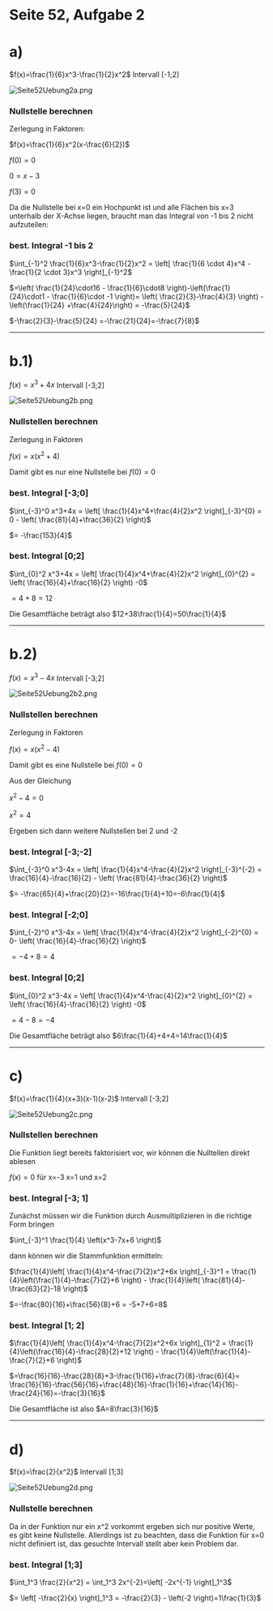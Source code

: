 # Seite 52, Aufgabe 2

# a)

$f(x)=\frac{1}{6}x^3-\frac{1}{2}x^2$ Intervall [-1;2]

![Seite52Uebung2a.png](Seite52Uebung2a.png)

### Nullstelle berechnen

Zerlegung in Faktoren:

$f(x)=\frac{1}{6}x^2(x-\frac{6}{2})$

$f(0)=0$

$0=x-3$

$f(3)=0$

Da die Nullstelle bei x=0 ein Hochpunkt ist und alle Flächen bis x=3 unterhalb der X-Achse liegen,
braucht man das Integral von -1 bis 2 nicht aufzuteilen:

### best. Integral -1 bis 2

$\int_{-1}^2 \frac{1}{6}x^3-\frac{1}{2}x^2 = \left[ \frac{1}{6 \cdot 4}x^4 - \frac{1}{2 \cdot 3}x^3 \right]_{-1}^2$

$=\left( \frac{1}{24}\cdot16 - \frac{1}{6}\cdot8 \right)-\left(\frac{1}{24}\cdot1 - \frac{1}{6}\cdot -1 \right)= \left( \frac{2}{3}-\frac{4}{3} \right) -\left(\frac{1}{24} +\frac{4}{24}\right) = -\frac{5}{24}$

$-\frac{2}{3}-\frac{5}{24} =-\frac{21}{24}=-\frac{7}{8}$

---
# b.1)

$f(x)=x^3+4x$ Intervall [-3;2]

![Seite52Uebung2b.png](Seite52Uebung2b.png)

### Nullstellen berechnen

Zerlegung in Faktoren

$f(x)=x(x^2+4)$

Damit gibt es nur eine Nullstelle bei $f(0)=0$

### best. Integral [-3;0]

$\int_{-3}^0 x^3+4x = \left[ \frac{1}{4}x^4+\frac{4}{2}x^2 \right]_{-3}^{0} = 0 - \left( \frac{81}{4}+\frac{36}{2} \right)$

$= -\frac{153}{4}$

### best. Integral [0;2]

$\int_{0}^2 x^3+4x = \left[ \frac{1}{4}x^4+\frac{4}{2}x^2 \right]_{0}^{2} = \left( \frac{16}{4}+\frac{16}{2} \right) -0$

$=4+8=12$

Die Gesamtfläche beträgt also $12+38\frac{1}{4}=50\frac{1}{4}$


---
# b.2)

$f(x)=x^3-4x$ Intervall [-3;2]

![Seite52Uebung2b2.png](Seite52Uebung2b2.png)

### Nullstellen berechnen

Zerlegung in Faktoren

$f(x)=x(x^2-4)$

Damit gibt es eine Nullstelle bei $f(0)=0$

Aus der Gleichung

$x^2-4=0$

$x^2=4$

Ergeben sich dann weitere Nullstellen bei 2 und -2

### best. Integral [-3;-2]

$\int_{-3}^0 x^3-4x = \left[ \frac{1}{4}x^4-\frac{4}{2}x^2 \right]_{-3}^{-2} = \frac{16}{4}-\frac{16}{2} - \left( \frac{81}{4}-\frac{36}{2} \right)$

$= -\frac{65}{4}+\frac{20}{2}=-16\frac{1}{4}+10=-6\frac{1}{4}$

### best. Integral [-2;0]

$\int_{-2}^0 x^3-4x = \left[ \frac{1}{4}x^4-\frac{4}{2}x^2 \right]_{-2}^{0} = 0- \left( \frac{16}{4}-\frac{16}{2} \right)$

$=-4+8=4$

### best. Integral [0;2]

$\int_{0}^2 x^3-4x = \left[ \frac{1}{4}x^4-\frac{4}{2}x^2 \right]_{0}^{2} = \left( \frac{16}{4}-\frac{16}{2} \right) -0$

$=4-8=-4$

Die Gesamtfläche beträgt also $6\frac{1}{4}+4+4=14\frac{1}{4}$


---
# c)

$f(x)=\frac{1}{4}(x+3)(x-1)(x-2)$ Intervall [-3;2]

![Seite52Uebung2c.png](Seite52Uebung2c.png)

### Nullstellen berechnen

Die Funktion liegt bereits faktorisiert vor, wir können die Nulltellen direkt ablesen

$f(x)=0$ für x=-3 x=1 und x=2

### best. Integral [-3; 1]

Zunächst müssen wir die Funktion durch Ausmultiplizieren in die richtige Form bringen

$\int_{-3}^1 \frac{1}{4} \left(x^3-7x+6 \right)$

dann können wir die Stammfunktion ermitteln:

$\frac{1}{4}\left[ \frac{1}{4}x^4-\frac{7}{2}x^2+6x \right]_{-3}^1 = \frac{1}{4}\left(\frac{1}{4}-\frac{7}{2}+6 \right) - \frac{1}{4}\left( \frac{81}{4}-\frac{63}{2}-18  \right)$

$=-\frac{80}{16}+\frac{56}{8}+6 = -5+7+6=8$


### best. Integral [1; 2]

$\frac{1}{4}\left[ \frac{1}{4}x^4-\frac{7}{2}x^2+6x \right]_{1}^2 = \frac{1}{4}\left(\frac{16}{4}-\frac{28}{2}+12 \right) -  \frac{1}{4}\left(\frac{1}{4}-\frac{7}{2}+6 \right)$

$=\frac{16}{16}-\frac{28}{8}+3-\frac{1}{16}+\frac{7}{8}-\frac{6}{4}= \frac{16}{16}-\frac{56}{16}+\frac{48}{16}-\frac{1}{16}+\frac{14}{16}-\frac{24}{16}=-\frac{3}{16}$

Die Gesamtfläche ist also $A=8\frac{3}{16}$

---
# d)

$f(x)=\frac{2}{x^2}$ Intervall [1;3]

![Seite52Uebung2d.png](Seite52Uebung2d.png)

### Nullstelle berechnen

Da in der Funktion nur ein x^2 vorkommt ergeben sich nur positive Werte, es gibt keine Nullstelle. Allerdings
ist zu beachten, dass die Funktion für x=0 nicht definiert ist, das gesuchte Intervall stellt aber kein Problem dar.

### best. Integral [1;3]

$\int_1^3 \frac{2}{x^2} = \int_1^3 2x^{-2}=\left[ -2x^{-1} \right]_1^3$

$= \left[ -\frac{2}{x} \right]_1^3 = -\frac{2}{3} - \left(-2 \right)=1\frac{1}{3}$

